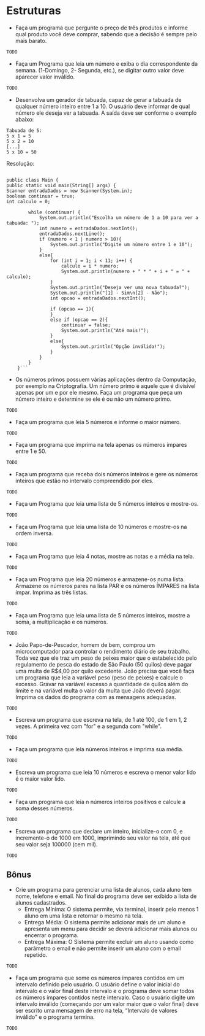 # Estruturas

- Faça um programa que pergunte o preço de três produtos e informe qual produto você deve comprar, sabendo que a decisão é sempre pelo mais barato.

```java
TODO
```

- Faça um Programa que leia um número e exiba o dia correspondente da semana. (1-Domingo, 2- Segunda, etc.), se digitar outro valor deve aparecer valor inválido.

```java
TODO
```

- Desenvolva um gerador de tabuada, capaz de gerar a tabuada de qualquer número inteiro entre 1 a 10. O usuário deve informar de qual número ele deseja ver a tabuada. A saída deve ser conforme o exemplo abaixo:

```
Tabuada de 5: 
5 x 1 = 5
5 x 2 = 10
[...]
5 x 10 = 50    
```
Resolução:

```import java.util.Scanner;

public class Main {
public static void main(String[] args) {
Scanner entradaDados = new Scanner(System.in);
boolean continuar = true;
int calculo = 0;

        while (continuar) {
            System.out.println("Escolha um número de 1 a 10 para ver a tabuada: ");
            int numero = entradaDados.nextInt();
            entradaDados.nextLine();
            if (numero < 1 | numero > 10){
                System.out.println("Digite um número entre 1 e 10");
            }
            else{
                for (int i = 1; i < 11; i++) {
                    calculo = i * numero;
                    System.out.println(numero + " * " + i + " = " + calculo);
                }
                System.out.println("Deseja ver uma nova tabuada?");
                System.out.println("[1] - Sim\n[2] - Não");
                int opcao = entradaDados.nextInt();

                if (opcao == 1){
                }
                else if (opcao == 2){
                    continuar = false;
                    System.out.println("Até mais!");
                }
                else{
                    System.out.println("Opção inválida!");
                }
            }
        }
    }```
```
- Os números primos possuem várias aplicações dentro da Computação, por exemplo na Criptografia. Um número primo é aquele que é divisível apenas por um e por ele mesmo. Faça um programa que peça um número inteiro e determine se ele é ou não um número primo.

```java
TODO
```

- Faça um programa que leia 5 números e informe o maior número.

```java
TODO
```

- Faça um programa que imprima na tela apenas os números ímpares entre 1 e 50.

```java
TODO
```

- Faça um programa que receba dois números inteiros e gere os números inteiros que estão no intervalo compreendido por eles.

```java
TODO
```

- Faça um Programa que leia uma lista de 5 números inteiros e mostre-os.

```java
TODO
```

- Faça um Programa que leia uma lista de 10 números e mostre-os na ordem inversa.

```java
TODO
```

- Faça um Programa que leia 4 notas, mostre as notas e a média na tela.

```java
TODO
```

- Faça um Programa que leia 20 números e armazene-os numa lista. Armazene os números pares na lista PAR e os números ÍMPARES na lista ímpar. Imprima as três listas.

```java
TODO
```

- Faça um Programa que leia uma lista de 5 números inteiros, mostre a soma, a multiplicação e os números.

```java
TODO
```

- João Papo-de-Pescador, homem de bem, comprou um microcomputador para controlar o rendimento diário de seu trabalho. Toda vez que ele traz um peso de peixes maior que o estabelecido pelo regulamento de pesca do estado de São Paulo (50 quilos) deve pagar uma multa de R$4,00 por quilo excedente. João precisa que você faça um programa que leia a variável peso (peso de peixes) e calcule o excesso. Gravar na variável excesso a quantidade de quilos além do limite e na variável multa o valor da multa que João deverá pagar. Imprima os dados do programa com as mensagens adequadas.

```java
TODO
```

- Escreva um programa que escreva na tela, de 1 até 100, de 1 em 1, 2 vezes. A primeira vez com "for" e a segunda com "while".

```java
TODO
```

- Faça um programa que leia números inteiros e imprima sua média.

```java
TODO
```

- Escreva um programa que leia 10 números e escreva o menor valor lido é o maior valor lido.

```java
TODO
```

- Faça um programa que leia n números inteiros positivos e calcule a soma desses números.

```java
TODO
```

- Escreva um programa que declare um inteiro, inicialize-o com 0, e incremente-o de 1000 em 1000, imprimindo seu valor na tela, até que seu valor seja 100000 (cem mil).

```java
TODO
```

## Bônus

- Crie um programa para gerenciar uma lista de alunos, cada aluno tem nome, telefone e email. No final do programa deve ser exibido a lista de alunos cadastrados. 
  - Entrega Mínima: O sistema permite, via terminal, inserir pelo menos 1 aluno em uma lista e retornar o mesmo na tela.
  - Entrega Média: O sistema permite adicionar mais de um aluno e apresenta um menu para decidir se deverá adicionar mais alunos ou encerrar o programa.
  - Entrega Máxima: O Sistema permite excluir um aluno usando como parâmetro o email e não permite inserir um aluno com o email repetido.

```java
TODO
```

- Faça um programa que some os números ímpares contidos em um intervalo definido pelo usuário. O usuário define o valor inicial do intervalo e o valor final deste intervalo e o programa deve somar todos os números ímpares contidos neste intervalo. Caso o usuário digite um intervalo inválido (começando por um valor maior que o valor final) deve ser escrito uma mensagem de erro na tela, “Intervalo de valores inválido” e o programa termina.

```java
TODO
```
